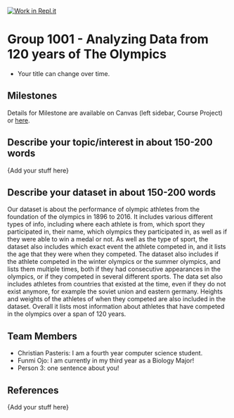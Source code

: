 [![Work in Repl.it](https://classroom.github.com/assets/work-in-replit-14baed9a392b3a25080506f3b7b6d57f295ec2978f6f33ec97e36a161684cbe9.svg)](https://classroom.github.com/online_ide?assignment_repo_id=362000&assignment_repo_type=GroupAssignmentRepo)
# Group 1001 - Analyzing Data from 120 years of The Olympics

- Your title can change over time.

## Milestones

Details for Milestone are available on Canvas (left sidebar, Course Project) or [here](https://firas.moosvi.com/courses/data301/project/milestone01.html).

## Describe your topic/interest in about 150-200 words

{Add your stuff here}

## Describe your dataset in about 150-200 words
Our dataset is about the performance of olympic athletes from the foundation of the olympics in 1896 to 2016. It includes various different types of info, including where each athlete is from, which sport they participated in, their name, which olympics they participated in, as well as if they were able to win a medal or not. As well as the type of sport, the dataset also includes which exact event the athlete competed in, and it lists the age that they were when they competed. The dataset also includes if the athlete competed in the winter olympics or the summer olympics, and lists them multiple times, both if they had consecutive appearances in the olympics, or if they competed in several different sports. The data set also includes athletes from countries that existed at the time, even if they do not exist anymore, for example the soviet union and eastern germany. Heights and weights of the athletes of when they competed are also included in the dataset. Overall it lists most information about athletes that have competed in the olympics over a span of 120 years.

## Team Members

- Christian Pasteris: I am a fourth year computer science student.
- Funmi Ojo: I am currently in my third year as a Biology Major!
- Person 3: one sentence about you!

## References

{Add your stuff here}
